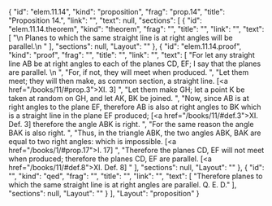 {
  "id": "elem.11.14",
  "kind": "proposition",
  "frag": "prop.14",
  "title": "Proposition 14.",
  "link": "",
  "text": null,
  "sections": [
    {
      "id": "elem.11.14.theorem",
      "kind": "theorem",
      "frag": "",
      "title": "",
      "link": "",
      "text": [
        "\n       Planes to which the same straight line is at right angles will be parallel.\n      "
      ],
      "sections": null,
      "Layout": ""
    },
    {
      "id": "elem.11.14.proof",
      "kind": "proof",
      "frag": "",
      "title": "",
      "link": "",
      "text": [
        "For let any straight line AB be at right angles to each of the planes CD, EF; I say that the planes are parallel. \n      ",
        "For, if not, they will meet when produced. ",
        "Let them meet; they will then make, as common section, a straight line. [<a href=\"/books/11/#prop.3\">XI. 3</a>] ",
        "Let them make GH; let a point K be taken at random on GH, and let AK, BK be joined. ",
        "Now, since AB is at right angles to the plane EF, therefore AB is also at right angles to BK which is a straight line in the plane EF produced; [<a href=\"/books/11/#def.3\">XI. Def. 3</a>] therefore the angle ABK is right. ",
        "For the same reason the angle BAK is also right. ",
        "Thus, in the triangle ABK, the two angles ABK, BAK are equal to two right angles: which is impossible. [<a href=\"/books/1/#prop.17\">I. 17</a>] ",
        "Therefore the planes CD, EF will not meet when produced; therefore the planes CD, EF are parallel. [<a href=\"/books/11/#def.8\">XI. Def. 8</a>] "
      ],
      "sections": null,
      "Layout": ""
    },
    {
      "id": "",
      "kind": "qed",
      "frag": "",
      "title": "",
      "link": "",
      "text": [
        "Therefore planes to which the same straight line is at right angles are parallel. Q. E. D."
      ],
      "sections": null,
      "Layout": ""
    }
  ],
  "Layout": "proposition"
}
